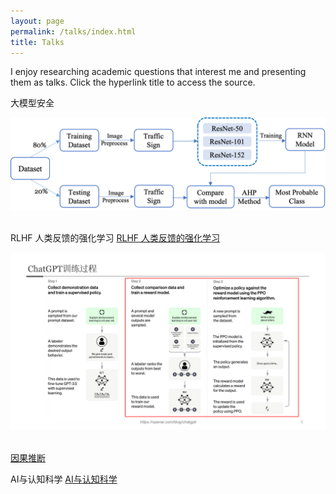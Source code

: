 ```yaml
---
layout: page
permalink: /talks/index.html
title: Talks
---
```


I enjoy researching academic questions that interest me and presenting them as talks.
Click the hyperlink title to access the source.<br>

大模型安全
[]()
<center>
<img src="/images/resnet-ahp.png">
</center>
<br>

RLHF 人类反馈的强化学习
[RLHF 人类反馈的强化学习](https://drive.google.com/file/d/1FhIvl3b7IFR4ebuDZ7S_wI5HRb1nQb9f/view)
<center>
<img src="/talks/cover_RLHF.png">
</center>
<br>

[因果推断](talks/20230303-ChatGPT-RLHF-final.pptx)

AI与认知科学
[AI与认知科学](talks/220708-AI与认知科学(I).pdf.pptx)

